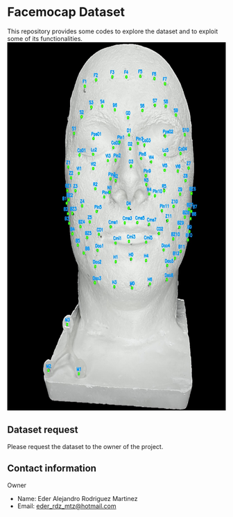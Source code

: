# Facemocap Dataset
This repository provides some codes to explore the dataset and to exploit some of its functionalities.
<img src="markers_cv-0.jpg" width="600" height="850">

## Dataset request
Please request the dataset to the owner of the project.

## Contact information
Owner
- Name: Eder Alejandro Rodriguez Martinez
- Email: eder_rdz_mtz@hotmail.com
